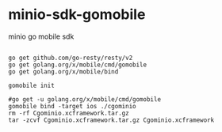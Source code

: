 # minio-sdk-gomobile
minio go mobile sdk

```shell

go get github.com/go-resty/resty/v2
go get golang.org/x/mobile/cmd/gomobile
go get golang.org/x/mobile/bind

gomobile init

```

```shell
#go get -u golang.org/x/mobile/cmd/gomobile
gomobile bind -target ios ./cgominio
rm -rf Cgominio.xcframework.tar.gz 
tar -zcvf Cgominio.xcframework.tar.gz Cgominio.xcframework
```